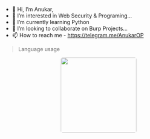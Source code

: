 - 👋 Hi, I’m Anukar,
- 👀 I’m interested in Web Security & Programing...
- 🌱 I’m currently learning Python
- 💞️ I’m looking to collaborate on Burp Projects...
- 📫 How to reach me - https://telegram.me/AnukarOP

  
 
> Language usage

<div align="center">
    <img height="200px" style="border:none; border-radius:5px;" src="[https://github-readme-stats-api-holic-x.vercel.app/api/top-langs/?username=BlackFoxTM&theme=gruvbox_light&layout=compact](https://github-readme-stats-api-holic-x.vercel.app/api/top-langs/?username=AnukarOp&theme=gruvbox_light&layout=compact)https://github-readme-stats-api-holic-x.vercel.app/api/top-langs/?username=AnukarOp&theme=gruvbox_light&layout=compact"/>
</div>
